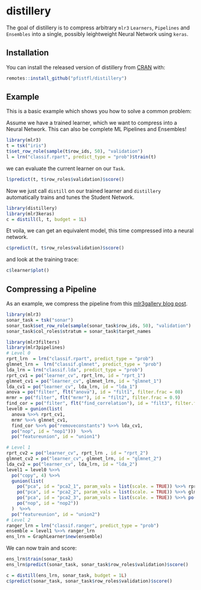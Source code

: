
# distillery

<!-- badges: start -->
<!-- badges: end -->

The goal of distillery is to compress arbitrary `mlr3` `Learners`, `Pipelines` and `Ensembles` into a
single, possibly leightweight Neural Network using `keras`.

## Installation

You can install the released version of distillery from [CRAN](https://CRAN.R-project.org) with:

``` r
remotes::install_github("pfistfl/distillery")
```

## Example

This is a basic example which shows you how to solve a common problem:


Assume we have a trained learner, which we want to compress into a Neural Network.
This can also be complete ML Pipelines and Ensembles!

```r
library(mlr3)
t = tsk("iris")
t$set_row_role(sample(t$row_ids, 50), "validation")
l = lrn("classif.rpart", predict_type = "prob")$train(t)
```

we can evaluate the current learner on our `Task`.
```r
l$predict(t, t$row_roles$validation)$score()
```

Now we just call `distill` on our trained learner and `distillery` automatically trains and tunes the Student Network.

```r
library(distillery)
library(mlr3keras)
c = distill(l, t, budget = 1L)
```

Et voila, we can get an equivalent model, this time compressed into a neural network.

```r
c$predict(t, t$row_roles$validation)$score()
```

and look at the training trace:

```r
c$learner$plot()
```

## Compressing a Pipeline

As an example, we compress the pipeline from this [mlr3gallery blog post](https://mlr3gallery.mlr-org.com/posts/2020-04-27-tuning-stacking/).
```r
library(mlr3)
sonar_task = tsk("sonar")
sonar_task$set_row_role(sample(sonar_task$row_ids, 50), "validation")
sonar_task$col_roles$stratum = sonar_task$target_names
```

```r
library(mlr3filters)
library(mlr3pipelines)
# Level 0
rprt_lrn  = lrn("classif.rpart", predict_type = "prob")
glmnet_lrn =  lrn("classif.glmnet", predict_type = "prob")
lda_lrn = lrn("classif.lda", predict_type = "prob")
rprt_cv1 = po("learner_cv", rprt_lrn, id = "rprt_1")
glmnet_cv1 = po("learner_cv", glmnet_lrn, id = "glmnet_1")
lda_cv1 = po("learner_cv", lda_lrn, id = "lda_1")
anova = po("filter", flt("anova"), id = "filt1", filter.frac = 08)
mrmr = po("filter", flt("mrmr"), id = "filt2", filter.frac = 0.9)
find_cor = po("filter", flt("find_correlation"), id = "filt3", filter.frac = 0.9)
level0 = gunion(list(
  anova %>>% rprt_cv1,
  mrmr %>>% glmnet_cv1,
  find_cor %>>% po("removeconstants") %>>% lda_cv1,
  po("nop", id = "nop1")))  %>>%
  po("featureunion", id = "union1")

# Level 1
rprt_cv2 = po("learner_cv", rprt_lrn , id = "rprt_2")
glmnet_cv2 = po("learner_cv", glmnet_lrn, id = "glmnet_2")
lda_cv2 = po("learner_cv", lda_lrn, id = "lda_2")
level1 = level0 %>>%
  po("copy", 4) %>>%
  gunion(list(
    po("pca", id = "pca2_1", param_vals = list(scale. = TRUE)) %>>% rprt_cv2,
    po("pca", id = "pca2_2", param_vals = list(scale. = TRUE)) %>>% glmnet_cv2,
    po("pca", id = "pca2_3", param_vals = list(scale. = TRUE)) %>>% po("removeconstants", id = "rmcst") %>>% lda_cv2,
    po("nop", id = "nop2"))
  )  %>>%
  po("featureunion", id = "union2")
# Level 2
ranger_lrn = lrn("classif.ranger", predict_type = "prob")
ensemble = level1 %>>% ranger_lrn
ens_lrn = GraphLearner$new(ensemble)
```

We can now train and score:
```r
ens_lrn$train(sonar_task)
ens_lrn$predict(sonar_task, sonar_task$row_roles$validation)$score()
```


```r
c = distill(ens_lrn, sonar_task, budget = 1L)
c$predict(sonar_task, sonar_task$row_roles$validation)$score()
```
